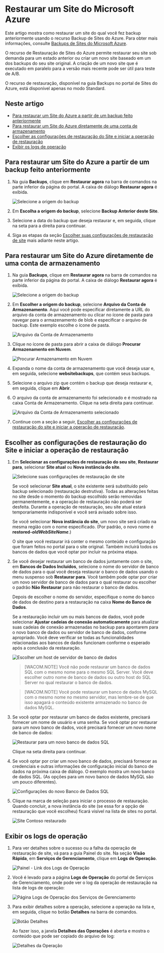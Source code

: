 <properties linkid="web-sites-restore" urlDisplayName="Restore a Microsoft Azure website" pageTitle="Restore a Microsoft Azure website" metaKeywords="Azure Websites, Restore, restoring" description="Learn how to restore your Azure websites from backup." metaCanonical="" services="web-sites" documentationCenter="" title="Restore a Microsoft Azure website" authors="cephalin"  solutions="" writer="cephalin" manager="wpickett" editor="mollybos"  />

<tags ms.service="web-sites" ms.workload="web" ms.tgt_pltfrm="na" ms.devlang="na" ms.topic="article" ms.date="01/01/1900" ms.author="cephalin"></tags>

# Restaurar um Site do Microsoft Azure

Este artigo mostra como restaurar um site do qual você fez backup anteriormente usando o recurso Backup de Sites do Azure. Para obter mais informações, consulte [Backups de Sites do Microsoft Azure][Backups de Sites do Microsoft Azure].

O recurso de Restauração de Sites do Azure permite restaurar seu site sob demanda para um estado anterior ou criar um novo site baseado em um dos backups do seu site original. A criação de um novo site que é executado em paralelo para a versão mais recente pode ser útil para teste de A/B.

O recurso de restauração, disponível na guia Backups no portal de Sites do Azure, está disponível apenas no modo Standard.

## Neste artigo

-   [Para restaurar um Site do Azure a partir de um backup feito anteriormente][Para restaurar um Site do Azure a partir de um backup feito anteriormente]
-   [Para restaurar um Site do Azure diretamente de uma conta de armazenamento][Para restaurar um Site do Azure diretamente de uma conta de armazenamento]
-   [Escolher as configurações de restauração do Site e iniciar a operação de restauração][Escolher as configurações de restauração do Site e iniciar a operação de restauração]
-   [Exibir os logs de operação][Exibir os logs de operação]

<a name="PreviousBackup"></a>

## Para restaurar um Site do Azure a partir de um backup feito anteriormente

1.  Na guia **Backups**, clique em **Restaurar agora** na barra de comandos na parte inferior da página do portal. A caixa de diálogo **Restaurar agora** é exibida.

    ![Selecione a origem do backup][Selecione a origem do backup]

2.  Em **Escolha a origem do backup**, selecione **Backup Anterior deste Site**.
3.  Selecione a data do backup que deseja restaurar e, em seguida, clique na seta para a direita para continuar.
4.  Siga as etapas da seção [Escolher suas configurações de restauração de site][Escolher as configurações de restauração do Site e iniciar a operação de restauração] mais adiante neste artigo.

<a name="StorageAccount"></a>

## Para restaurar um Site do Azure diretamente de uma conta de armazenamento

1.  Na guia **Backups**, clique em **Restaurar agora** na barra de comandos na parte inferior da página do portal. A caixa de diálogo **Restaurar agora** é exibida.

    ![Selecione a origem do backup][Selecione a origem do backup]

2.  Em **Escolher a origem do backup**, selecione **Arquivo da Conta de Armazenamento**. Aqui você pode especificar diretamente a URL do arquivo da conta de armazenamento ou clicar no ícone de pasta para navegar para o armazenamento de blob e especificar o arquivo de backup. Este exemplo escolhe o ícone de pasta.

    ![Arquivo da Conta de Armazenamento][Arquivo da Conta de Armazenamento]

3.  Clique no ícone de pasta para abrir a caixa de diálogo **Procurar Armazenamento em Nuvem**.

    ![Procurar Armazenamento em Nuvem][Procurar Armazenamento em Nuvem]

4.  Expanda o nome da conta de armazenamento que você deseja usar e, em seguida, selecione **websitebackups**, que contém seus backups.
5.  Selecione o arquivo zip que contém o backup que deseja restaurar e, em seguida, clique em **Abrir**.
6.  O arquivo da conta de armazenamento foi selecionado e é mostrado na caixa Conta de Armazenamento. Clique na seta direita para continuar.

    ![Arquivo da Conta de Armazenamento selecionado][Arquivo da Conta de Armazenamento selecionado]

7.  Continue com a seção a seguir, [Escolher as configurações de restauração do site e iniciar a operação de restauração][Escolher as configurações de restauração do Site e iniciar a operação de restauração].

<a name="RestoreSettings"></a>

## Escolher as configurações de restauração do Site e iniciar a operação de restauração

1.  Em **Selecionar as configurações de restauração do seu site**, **Restaurar para**, selecionar **Site atual** ou **Nova instância do site**.

    ![Selecione suas configurações de restauração de site][Selecione suas configurações de restauração de site]

    Se você selecionar **Site atual**, o site existente será substituído pelo backup selecionado (restauração destrutiva). Todas as alterações feitas no site desde o momento do backup escolhido serão removidas permanentemente, e a operação de restauração não poderá ser desfeita. Durante a operação de restauração, seu site atual estará temporariamente indisponível e você será avisado sobre isso.

    Se você selecionar **Nova instância do site**, um novo site será criado na mesma região com o nome especificado. (Por padrão, o novo nome é **restored-*oldWebSiteName***.)

    O site que você restaurar irá conter o mesmo conteúdo e configuração que foram feitos no portal para o site original. Também incluirá todos os bancos de dados que você optar por incluir na próxima etapa.

2.  Se você desejar restaurar um banco de dados juntamente com o site, em **Bancos de Dados Incluídos**, selecione o nome do servidor de banco de dados para o qual você deseja restaurar o banco de dados usando o menu suspenso sob **Restaurar para**. Você também pode optar por criar um novo servidor de banco de dados para o qual restaurar ou escolher o padrão **Não Restaurar** para não restaurar o banco de dados.

    Depois de escolher o nome do servidor, especifique o nome do banco de dados de destino para a restauração na caixa **Nome do Banco de Dados**.

    Se a restauração incluir um ou mais bancos de dados, você pode selecionar **Ajustar cadeias de conexão automaticamente** para atualizar suas cadeias de conexão armazenadas no backup para apontarem para o novo banco de dados ou servidor de banco de dados, conforme apropriado. Você deve verificar se todas as funcionalidades relacionadas aos bancos de dados funcionam conforme o esperado após a conclusão da restauração.

    ![Escolher um host de servidor de banco de dados][Escolher um host de servidor de banco de dados]

    > [WACOM.NOTE] Você não pode restaurar um banco de dados SQL com o mesmo nome para o mesmo SQL Server. Você deve escolher outro nome de banco de dados ou outro host do SQL Server no qual restaurar o banco de dados.

    > [WACOM.NOTE] Você pode restaurar um banco de dados MySQL com o mesmo nome no mesmo servidor, mas lembre-se de que isso apagará o conteúdo existente armazenado no banco de dados MySQL.

3.  Se você optar por restaurar um banco de dados existente, precisará fornecer um nome de usuário e uma senha. Se você optar por restaurar para um novo banco de dados, você precisará fornecer um novo nome de banco de dados:

    ![Restaurar para um novo banco de dados SQL][Restaurar para um novo banco de dados SQL]

    Clique na seta direita para continuar.

4.  Se você optar por criar um novo banco de dados, precisará fornecer as credenciais e outras informações de configuração inicial do banco de dados na próxima caixa de diálogo. O exemplo mostra um novo banco de dados SQL. (As opções para um novo banco de dados MySQL são um pouco diferentes).

    ![Configurações do novo Banco de Dados SQL][Configurações do novo Banco de Dados SQL]

5.  Clique na marca de seleção para iniciar o processo de restauração. Quando concluir, a nova instância do site (se essa for a opção de restauração que você escolheu) ficará visível na lista de sites no portal.

    ![Site Contoso restaurado][Site Contoso restaurado]

<a name="OperationLogs"></a>

## Exibir os logs de operação

1.  Para ver detalhes sobre o sucesso ou a falha da operação de restauração de site, vá para a guia Painel do site. Na seção **Visão Rápida**, em **Serviços de Gerenciamento**, clique em **Logs de Operação**.

    ![Painel - Link dos Logs de Operação][Painel - Link dos Logs de Operação]

2.  Você é levado para a página **Logs de Operação** do portal de Serviços de Gerenciamento, onde pode ver o log da operação de restauração na lista de logs de operação:

    ![Página Logs de Operação dos Serviços de Gerenciamento][Página Logs de Operação dos Serviços de Gerenciamento]

3.  Para exibir detalhes sobre a operação, selecione a operação na lista e, em seguida, clique no botão **Detalhes** na barra de comandos.

    ![Botão Detalhes][Botão Detalhes]

    Ao fazer isso, a janela **Detalhes das Operações** é aberta e mostra o conteúdo que pode ser copiado do arquivo de log:

    ![Detalhes da Operação][Detalhes da Operação]

<!-- IMAGES -->

  [Backups de Sites do Microsoft Azure]: http://www.windowsazure.com/pt-BR/documentation/articles/web-sites-backup/
  [Para restaurar um Site do Azure a partir de um backup feito anteriormente]: #PreviousBackup
  [Para restaurar um Site do Azure diretamente de uma conta de armazenamento]: #StorageAccount
  [Escolher as configurações de restauração do Site e iniciar a operação de restauração]: #RestoreSettings
  [Exibir os logs de operação]: #OperationLogs
  [Selecione a origem do backup]: ./media/web-sites-restore/01ChooseBackupSource.png
  [Arquivo da Conta de Armazenamento]: ./media/web-sites-restore/02StorageAccountFile.png
  [Procurar Armazenamento em Nuvem]: ./media/web-sites-restore/03BrowseCloudStorage.png
  [Arquivo da Conta de Armazenamento selecionado]: ./media/web-sites-restore/04StorageAccountFileSelected.png
  [Selecione suas configurações de restauração de site]: ./media/web-sites-restore/05ChooseRestoreSettings.png
  [Escolher um host de servidor de banco de dados]: ./media/web-sites-restore/06ChooseDBServer.png
  [Restaurar para um novo banco de dados SQL]: ./media/web-sites-restore/07RestoreToNewSQLDB.png
  [Configurações do novo Banco de Dados SQL]: ./media/web-sites-restore/08NewSQLDBConfig.png
  [Site Contoso restaurado]: ./media/web-sites-restore/09RestoredContosoWebSite.png
  [Painel - Link dos Logs de Operação]: ./media/web-sites-restore/10DashboardOperationLogsLink.png
  [Página Logs de Operação dos Serviços de Gerenciamento]: ./media/web-sites-restore/11ManagementServicesOperationLogsList.png
  [Botão Detalhes]: ./media/web-sites-restore/12DetailsButton.png
  [Detalhes da Operação]: ./media/web-sites-restore/13OperationDetails.png
